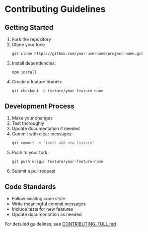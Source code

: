 # Contributing Guidelines

## Getting Started

1. Fork the repository
2. Clone your fork:
   ```bash
   git clone https://github.com/your-username/project-name.git
   ```
3. Install dependencies:
   ```bash
   npm install
   ```
4. Create a feature branch:
   ```bash
   git checkout -b feature/your-feature-name
   ```

## Development Process

1. Make your changes
2. Test thoroughly
3. Update documentation if needed
4. Commit with clear messages:
   ```bash
   git commit -m "feat: add new feature"
   ```
5. Push to your fork:
   ```bash
   git push origin feature/your-feature-name
   ```
6. Submit a pull request

## Code Standards

- Follow existing code style
- Write meaningful commit messages
- Include tests for new features
- Update documentation as needed

For detailed guidelines, see [CONTRIBUTING_FULL.md](CONTRIBUTING_FULL.md)
